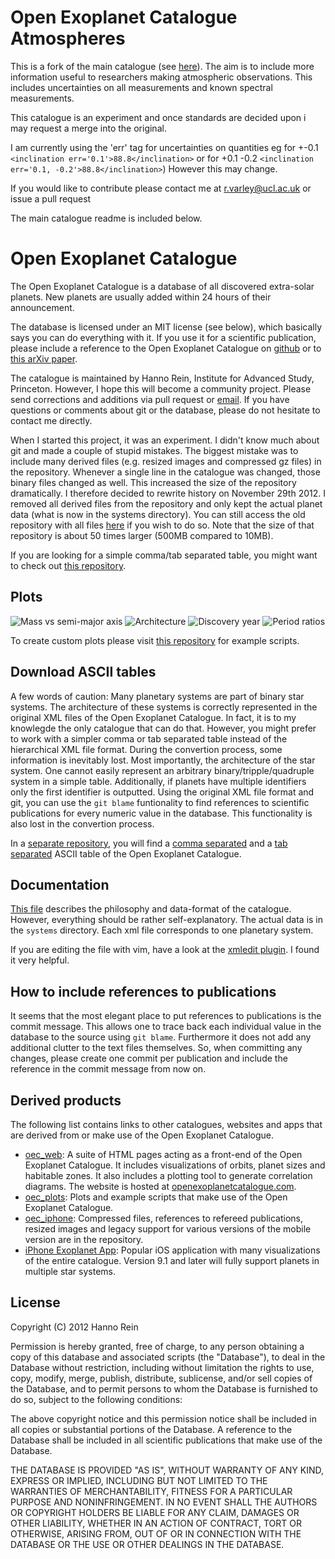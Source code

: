 Open Exoplanet Catalogue Atmospheres
==============
This is a fork of the main catalogue (see [here](https://github.com/hannorein/open_exoplanet_catalogue)). The aim is to include more information useful to researchers making atmospheric observations. This includes uncertainties on all measurements and known spectral measurements.

This catalogue is an experiment and once standards are decided upon i may request a merge into the original.

I am currently using the 'err' tag for uncertainties on quantities eg for +-0.1 ```<inclination err='0.1'>88.8</inclination>``` or for +0.1 -0.2 ```<inclination err='0.1, -0.2'>88.8</inclination>```) However this may change.

If you would like to contribute please contact me at r.varley@ucl.ac.uk or issue a pull request

The main catalogue readme is included below.

Open Exoplanet Catalogue
==============
The Open Exoplanet Catalogue is a database of all discovered extra-solar planets. New planets are usually added within 24 hours of their announcement.

The database is licensed under an MIT license (see below), which basically says you can do everything with it. If you use it for a scientific publication, please include a reference to the Open Exoplanet Catalogue on [github](https://github.com/hannorein/open_exoplanet_catalogue) or to [this arXiv paper](http://arxiv.org/abs/1211.7121).  

The catalogue is maintained by Hanno Rein, Institute for Advanced Study, Princeton. However, I hope this will become a community project. Please send corrections and additions via pull request or [email](mailto:exoplanet@hanno-rein.de). If you have questions or comments about git or the database, please do not hesitate to contact me directly.

When I started this project, it was an experiment. I didn't know much about git and made a couple of stupid mistakes. The biggest mistake was to include many derived files (e.g. resized images and compressed gz files) in the repository. Whenever a single line in the catalogue was changed, those binary files changed as well. This increased the size of the repository dramatically. I therefore decided to rewrite history on November 29th 2012. I removed all derived files from the repository  and only kept the actual planet data (what is now in the systems directory). You can still access the old repository with all files [here](https://github.com/hannorein/oec_old) if you wish to do so. Note that the size of that repository is about 50 times larger (500MB compared to 10MB). 

If you are looking for a simple comma/tab separated table, you might want to check out [this repository](https://github.com/hannorein/oec_tables/).

Plots
-------------
![Mass vs semi-major axis](https://raw.github.com/hannorein/oec_plots/master/plot_mass_vs_semimajoraxis_discovery.svg.png "Plot")
![Architecture](https://raw.github.com/hannorein/oec_plots/master/plot_architecture.svg.png "Plot")
![Discovery year](https://raw.github.com/hannorein/oec_plots/master/plot_discoveryyear.svg.png "Plot")
![Period ratios](https://raw.github.com/hannorein/oec_plots/master/plot_periodratio.svg.png "Plot")

To create custom plots please visit [this repository](https://github.com/hannorein/oec_plots) for example scripts.


Download ASCII tables
--------------
A few words of caution: Many planetary systems are part of binary star systems. The architecture of these systems is correctly represented in the original XML files of the Open Exoplanet Catalogue. In fact, it is to my knowlegde the only catalogue that can do that. However, you might prefer to work with a simpler comma or tab separated table instead of the hierarchical XML file format. During the convertion process, some information is inevitably lost. Most importantly, the architecture of the star system. One cannot easily represent an arbitrary binary/tripple/quadruple system in a simple table. Additionally, if planets have multiple identifiers only the first identifier is outputted. Using the original XML file format and git, you can use the `git blame` funtionality to find references to scientific publications for every numeric value in the database. This functionality is also lost in the convertion process.

In a [separate repository](https://github.com/hannorein/oec_tables/), you will find a [comma separated](https://github.com/hannorein/oec_tables/raw/master/comma_separated/open_exoplanet_catalogue.txt) and a [tab separated](https://github.com/hannorein/oec_tables/blob/master/tab_separated/open_exoplanet_catalogue.txt) ASCII table of the Open Exoplanet Catalogue. 



Documentation
--------------
[This file](https://raw.github.com/hannorein/open_exoplanet_catalogue/master/oec_paper.pdf) describes the philosophy and data-format of the catalogue. However, everything should be rather self-explanatory. The actual data is in the `systems` directory. Each xml file corresponds to one planetary system. 

If you are editing the file with vim, have a look at the [xmledit plugin](http://www.vim.org/scripts/script.php?script_id=301). I found it very helpful.


How to include references to publications
--------------
It seems that the most elegant place to put references to publications is the commit message.
This allows one to trace back each individual value in the database to the source using `git blame`. 
Furthermore it does not add any additional clutter to the text files themselves.
So, when committing any changes, please create one commit per publication and include the reference in the commit message from now on.


Derived products
--------------
The following list contains links to other catalogues, websites and apps that are derived from or make use of the Open Exoplanet Catalogue.

 * [oec_web](https://github.com/hannorein/oec_web): A suite of HTML pages acting as a front-end of the Open Exoplanet Catalogue. It includes visualizations of orbits, planet sizes and habitable zones. It also includes a plotting tool to generate correlation diagrams. The website is hosted at [openexoplanetcatalogue.com](http://openexoplanetcatalogue.com).
 * [oec_plots](https://github.com/hannorein/oec_plots): Plots and example scripts that make use of the Open Exoplanet Catalogue.
 * [oec_iphone](https://github.com/hannorein/oec_iphone): Compressed files, references to refereed publications, resized images and legacy support for various versions of the mobile version are in the repository.
 * [iPhone Exoplanet App](http://exoplanetapp.com): Popular iOS application with many visualizations of the entire catalogue. Version 9.1 and later will fully support planets in multiple star systems.


License
--------------
Copyright (C) 2012 Hanno Rein

Permission is hereby granted, free of charge, to any person obtaining a copy of this database and associated scripts (the "Database"), to deal in the Database without restriction, including without limitation the rights to use, copy, modify, merge, publish, distribute, sublicense, and/or sell copies of the Database, and to permit persons to whom the Database is furnished to do so, subject to the following conditions:

The above copyright notice and this permission notice shall be included in all copies or substantial portions of the Database.
A reference to the Database shall be included in all scientific publications that make use of the Database.

THE DATABASE IS PROVIDED "AS IS", WITHOUT WARRANTY OF ANY KIND, EXPRESS OR IMPLIED, INCLUDING BUT NOT LIMITED TO THE WARRANTIES OF MERCHANTABILITY, FITNESS FOR A PARTICULAR PURPOSE AND NONINFRINGEMENT. IN NO EVENT SHALL THE AUTHORS OR COPYRIGHT HOLDERS BE LIABLE FOR ANY CLAIM, DAMAGES OR OTHER LIABILITY, WHETHER IN AN ACTION OF CONTRACT, TORT OR OTHERWISE, ARISING FROM, OUT OF OR IN CONNECTION WITH THE DATABASE OR THE USE OR OTHER DEALINGS IN THE DATABASE.
